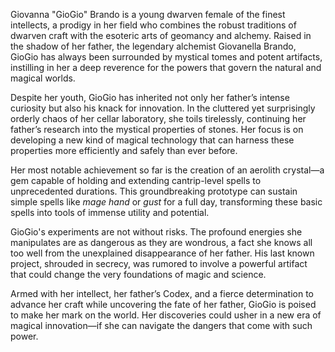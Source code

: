 Giovanna "GioGio" Brando is a young dwarven female of the finest intellects, a prodigy in her field who combines the robust traditions of dwarven craft with the esoteric arts of geomancy and alchemy. Raised in the shadow of her father, the legendary alchemist Giovanella Brando, GioGio has always been surrounded by mystical tomes and potent artifacts, instilling in her a deep reverence for the powers that govern the natural and magical worlds.

Despite her youth, GioGio has inherited not only her father’s intense curiosity but also his knack for innovation. In the cluttered yet surprisingly orderly chaos of her cellar laboratory, she toils tirelessly, continuing her father’s research into the mystical properties of stones. Her focus is on developing a new kind of magical technology that can harness these properties more efficiently and safely than ever before.

Her most notable achievement so far is the creation of an aerolith crystal—a gem capable of holding and extending cantrip-level spells to unprecedented durations. This groundbreaking prototype can sustain simple spells like *mage hand* or *gust* for a full day, transforming these basic spells into tools of immense utility and potential.

GioGio's experiments are not without risks. The profound energies she manipulates are as dangerous as they are wondrous, a fact she knows all too well from the unexplained disappearance of her father. His last known project, shrouded in secrecy, was rumored to involve a powerful artifact that could change the very foundations of magic and science.

Armed with her intellect, her father’s Codex, and a fierce determination to advance her craft while uncovering the fate of her father, GioGio is poised to make her mark on the world. Her discoveries could usher in a new era of magical innovation—if she can navigate the dangers that come with such power.
